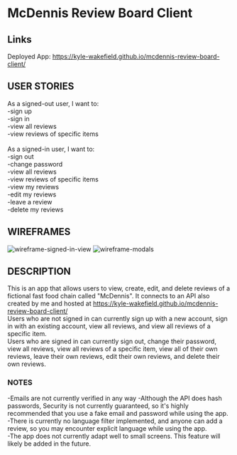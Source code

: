 # McDennis Review Board Client

## Links
Deployed App: https://kyle-wakefield.github.io/mcdennis-review-board-client/

## USER STORIES
As a signed-out user, I want to:\
-sign up\
-sign in\
-view all reviews\
-view reviews of specific items\
\
As a signed-in user, I want to:\
-sign out\
-change password\
-view all reviews\
-view reviews of specific items\
-view my reviews\
-edit my reviews\
-leave a review\
-delete my reviews

## WIREFRAMES
![wireframe-signed-in-view](https://media.git.generalassemb.ly/user/35162/files/d78bf580-a296-11eb-8f3c-318d8b98c1bd)
![wireframe-modals](https://media.git.generalassemb.ly/user/35162/files/d9ee4f80-a296-11eb-88ca-8e9831f56653)

## DESCRIPTION
This is an app that allows users to view, create, edit, and delete reviews of a fictional fast food chain called "McDennis". It connects to an API also created by me and hosted at https://kyle-wakefield.github.io/mcdennis-review-board-client/ \
Users who are not signed in can currently sign up with a new account, sign in with an existing account, view all reviews, and view all reviews of a specific item.\
Users who are signed in can currently sign out, change their password, view all reviews, view all reviews of a specific item, view all of their own reviews, leave their own reviews, edit their own reviews, and delete their own reviews.

### NOTES
-Emails are not currently verified in any way
-Although the API does hash passwords, Security is not currently guaranteed, so it's highly recommended that you use a fake email and password while using the app.\
-There is currently no language filter implemented, and anyone can add a review, so you may encounter explicit language while using the app.\
-The app does not currently adapt well to small screens. This feature will likely be added in the future.
